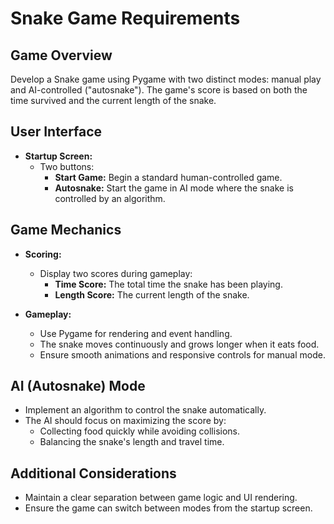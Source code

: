 # Snake Game Requirements

## Game Overview
Develop a Snake game using Pygame with two distinct modes: manual play and AI-controlled ("autosnake"). The game's score is based on both the time survived and the current length of the snake.

## User Interface
- **Startup Screen:**
  - Two buttons:
    - **Start Game:** Begin a standard human-controlled game.
    - **Autosnake:** Start the game in AI mode where the snake is controlled by an algorithm.
    
## Game Mechanics
- **Scoring:**
  - Display two scores during gameplay:
    - **Time Score:** The total time the snake has been playing.
    - **Length Score:** The current length of the snake.
    
- **Gameplay:**
  - Use Pygame for rendering and event handling.
  - The snake moves continuously and grows longer when it eats food.
  - Ensure smooth animations and responsive controls for manual mode.
  
## AI (Autosnake) Mode
- Implement an algorithm to control the snake automatically.
- The AI should focus on maximizing the score by:
  - Collecting food quickly while avoiding collisions.
  - Balancing the snake's length and travel time.
  
## Additional Considerations
- Maintain a clear separation between game logic and UI rendering.
- Ensure the game can switch between modes from the startup screen.
